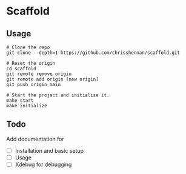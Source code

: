# Scaffold

## Usage

```
# Clone the repo
git clone --depth=1 https://github.com/chrisshennan/scaffold.git

# Reset the origin 
cd scaffold
git remote remove origin
git remote add origin [new origin]
git push origin main

# Start the project and initialise it.
make start
make initialize
```

## Todo

Add documentation for

- [ ] Installation and basic setup
- [ ] Usage
- [ ] Xdebug for debugging
